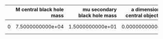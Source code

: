 |    |   M central black hole mass |   mu secondary black hole mass |   a dimensionless central object spin |   p_f final semi-latus rectum |   e_f final eccentricity |       z redshift |   dist luminosity distance in Gpc |   T inspiral duration in years |   A power-law amplitude |   nr power-law index |
|---:|----------------------------:|-------------------------------:|--------------------------------------:|------------------------------:|-------------------------:|-----------------:|----------------------------------:|-------------------------------:|------------------------:|---------------------:|
|  0 |            7.5000000000e+04 |               1.5000000000e+01 |                      0.0000000000e+00 |              7.0200000000e+00 |         0.0000000000e+00 | 5.0000000000e-01 |                  2.9531474420e+00 |               2.0000000000e+00 |        0.0000000000e+00 |     8.0000000000e+00 |